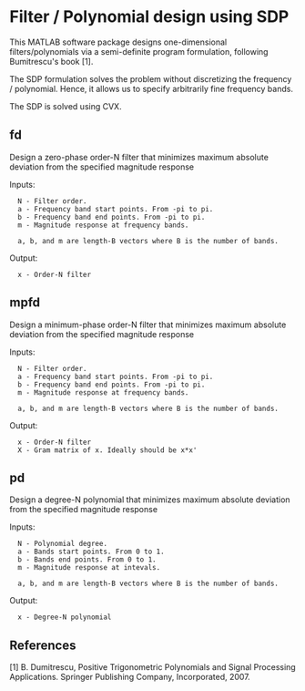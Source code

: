 # Filter / Polynomial design using SDP

This MATLAB software package designs one-dimensional filters/polynomials via a semi-definite program formulation, following Bumitrescu's book [1].

The SDP formulation solves the problem without discretizing the frequency / polynomial.
Hence, it allows us to specify arbitrarily fine frequency bands.

The SDP is solved using CVX. 

## fd
Design a zero-phase order-N filter that minimizes maximum absolute deviation from the specified magnitude response

Inputs:

      N - Filter order.
      a - Frequency band start points. From -pi to pi.
      b - Frequency band end points. From -pi to pi.
      m - Magnitude response at frequency bands.

      a, b, and m are length-B vectors where B is the number of bands.
Output:

      x - Order-N filter



## mpfd
Design a minimum-phase order-N filter that minimizes maximum absolute deviation from the specified magnitude response

Inputs:

      N - Filter order.
      a - Frequency band start points. From -pi to pi.
      b - Frequency band end points. From -pi to pi.
      m - Magnitude response at frequency bands.

      a, b, and m are length-B vectors where B is the number of bands.
Output:

      x - Order-N filter
      X - Gram matrix of x. Ideally should be x*x'


## pd
Design a degree-N polynomial that minimizes maximum absolute deviation from the specified magnitude response

Inputs:

      N - Polynomial degree.
      a - Bands start points. From 0 to 1.
      b - Bands end points. From 0 to 1.
      m - Magnitude response at intevals.

      a, b, and m are length-B vectors where B is the number of bands.
Output:

      x - Degree-N polynomial


## References
[1]	B. Dumitrescu, Positive Trigonometric Polynomials and Signal Processing Applications. Springer Publishing Company, Incorporated, 2007.